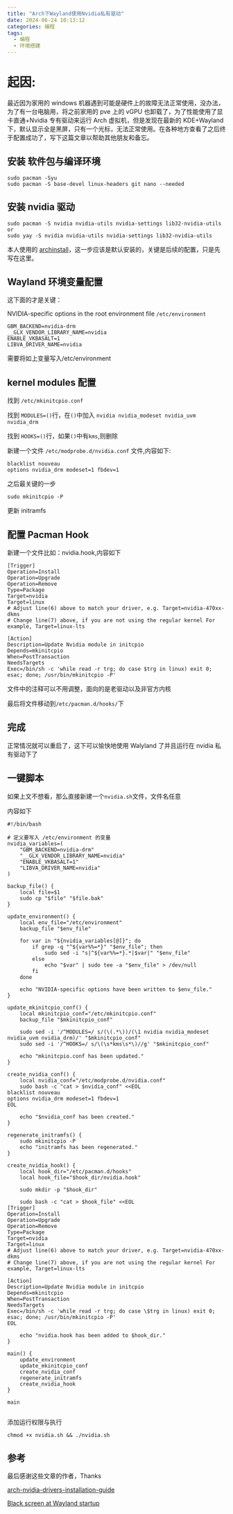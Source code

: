```yaml
---
title: "Arch下Wayland使用Nvidia私有驱动"
date: 2024-06-24 10:13:12
categories: 编程
tags:
  - 编程
  - 环境搭建
---
```


# 起因:

最近因为家用的 windows 机器遇到可能是硬件上的故障无法正常使用，没办法，为了有一台电脑用，将之前家用的 pve 上的 vGPU 也卸载了，为了性能使用了显卡直通+Nvidia 专有驱动来运行 Arch 虚拟机，但是发现在最新的 KDE+Wayland 下，默认显示全是黑屏，只有一个光标，无法正常使用。在各种地方查看了之后终于配置成功了，写下这篇文章以帮助其他朋友和备忘。

<!--more-->

## 安装 软件包与编译环境

```shell
sudo pacman -Syu
sudo pacman -S base-devel linux-headers git nano --needed
```

## 安装 nvidia 驱动

```shell
sudo pacman -S nvidia nvidia-utils nvidia-settings lib32-nvidia-utils
or
sudo yay -S nvidia nvidia-utils nvidia-settings lib32-nvidia-utils
```

本人使用的 [archinstall](https://github.com/archlinux/archinstall)，这一步应该是默认安装的，关键是后续的配置，只是先写在这里。

## Wayland 环境变量配置

这下面的才是关键：

NVIDIA-specific options in the root environment file `/etc/environment`

```
GBM_BACKEND=nvidia-drm
__GLX_VENDOR_LIBRARY_NAME=nvidia
ENABLE_VKBASALT=1
LIBVA_DRIVER_NAME=nvidia
```

需要将如上变量写入/etc/environment

## kernel modules 配置

找到 `/etc/mkinitcpio.conf`

找到 `MODULES=()`行，在`()`中加入 `nvidia nvidia_modeset nvidia_uvm nvidia_drm`

找到 `HOOKS=()`行，如果`()`中有`kms`,则删除

新建一个文件 `/etc/modprobe.d/nvidia.conf` 文件,内容如下:

```
blacklist nouveau
options nvidia_drm modeset=1 fbdev=1
```

之后最关键的一步

```shell
sudo mkinitcpio -P
```

更新 initramfs

## 配置 Pacman Hook

新建一个文件比如：nvidia.hook,内容如下

```
[Trigger]
Operation=Install
Operation=Upgrade
Operation=Remove
Type=Package
Target=nvidia
Target=linux
# Adjust line(6) above to match your driver, e.g. Target=nvidia-470xx-dkms
# Change line(7) above, if you are not using the regular kernel For example, Target=linux-lts

[Action]
Description=Update Nvidia module in initcpio
Depends=mkinitcpio
When=PostTransaction
NeedsTargets
Exec=/bin/sh -c 'while read -r trg; do case $trg in linux) exit 0; esac; done; /usr/bin/mkinitcpio -P'
```

文件中的注释可以不用调整，面向的是老驱动以及非官方内核

最后将文件移动到`/etc/pacman.d/hooks/`下

## 完成

正常情况就可以重启了，这下可以愉快地使用 Walyland 了并且运行在 nvidia 私有驱动下了

## 一键脚本

如果上文不想看，那么直接新建一个`nvidia.sh`文件，文件名任意

内容如下

```shell
#!/bin/bash

# 定义要写入 /etc/environment 的变量
nvidia_variables=(
    "GBM_BACKEND=nvidia-drm"
    "__GLX_VENDOR_LIBRARY_NAME=nvidia"
    "ENABLE_VKBASALT=1"
    "LIBVA_DRIVER_NAME=nvidia"
)

backup_file() {
    local file=$1
    sudo cp "$file" "$file.bak"
}

update_environment() {
    local env_file="/etc/environment"
    backup_file "$env_file"

    for var in "${nvidia_variables[@]}"; do
        if grep -q "^${var%%=*}" "$env_file"; then
            sudo sed -i "s|^${var%%=*}.*|$var|" "$env_file"
        else
            echo "$var" | sudo tee -a "$env_file" > /dev/null
        fi
    done

    echo "NVIDIA-specific options have been written to $env_file."
}

update_mkinitcpio_conf() {
    local mkinitcpio_conf="/etc/mkinitcpio.conf"
    backup_file "$mkinitcpio_conf"

    sudo sed -i '/^MODULES=/ s/(\(.*\))/(\1 nvidia nvidia_modeset nvidia_uvm nvidia_drm)/' "$mkinitcpio_conf"
    sudo sed -i '/^HOOKS=/ s/\(\s*kms\s*\)//g' "$mkinitcpio_conf"

    echo "mkinitcpio.conf has been updated."
}

create_nvidia_conf() {
    local nvidia_conf="/etc/modprobe.d/nvidia.conf"
    sudo bash -c "cat > $nvidia_conf" <<EOL
blacklist nouveau
options nvidia_drm modeset=1 fbdev=1
EOL

    echo "$nvidia_conf has been created."
}

regenerate_initramfs() {
    sudo mkinitcpio -P
    echo "initramfs has been regenerated."
}

create_nvidia_hook() {
    local hook_dir="/etc/pacman.d/hooks"
    local hook_file="$hook_dir/nvidia.hook"

    sudo mkdir -p "$hook_dir"

    sudo bash -c "cat > $hook_file" <<EOL
[Trigger]
Operation=Install
Operation=Upgrade
Operation=Remove
Type=Package
Target=nvidia
Target=linux
# Adjust line(6) above to match your driver, e.g. Target=nvidia-470xx-dkms
# Change line(7) above, if you are not using the regular kernel For example, Target=linux-lts

[Action]
Description=Update Nvidia module in initcpio
Depends=mkinitcpio
When=PostTransaction
NeedsTargets
Exec=/bin/sh -c 'while read -r trg; do case \$trg in linux) exit 0; esac; done; /usr/bin/mkinitcpio -P'
EOL

    echo "nvidia.hook has been added to $hook_dir."
}

main() {
    update_environment
    update_mkinitcpio_conf
    create_nvidia_conf
    regenerate_initramfs
    create_nvidia_hook
}

main


```

添加运行权限与执行

```shell
chmod +x nvidia.sh && ./nvidia.sh
```

## 参考

最后感谢这些文章的作者，Thanks

[arch-nvidia-drivers-installation-guide](https://github.com/korvahannu/arch-nvidia-drivers-installation-guide)

[Black screen at Wayland startup](https://wiki.archlinux.org/title/NVIDIA/Troubleshooting)
